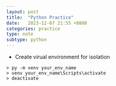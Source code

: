 ```yaml
---
layout: post
title:  "Python Practice"
date:   2023-12-07 21:55 +0800
categories: practice
type: note
subtype: python
---
```

- Create virual environment for isolation
```console
> py -m venv your_env_name
> venv your_env_name\Scripts\activate
> deactivate
```
